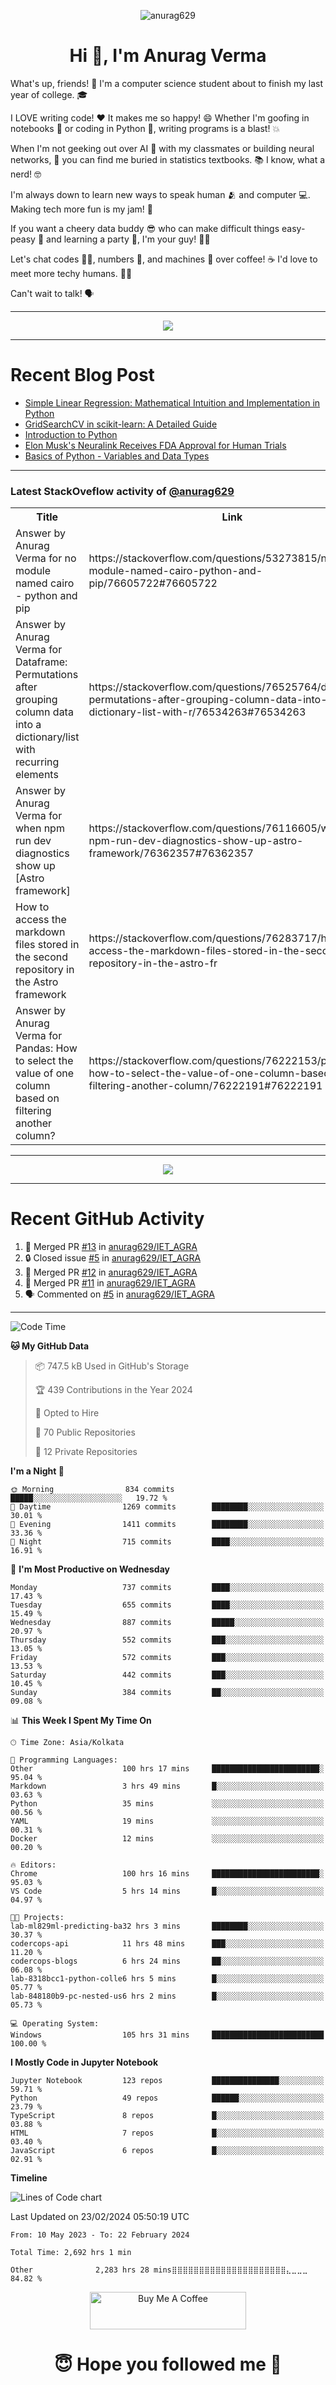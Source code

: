 

<p align="center"> <img src="https://komarev.com/ghpvc/?username=anurag629&label=Profile%20views&color=0e75b6&style=flat" alt="anurag629" /> </p>

<h1 align="center">Hi 👋, I'm Anurag Verma</h1>

What's up, friends! 👋 I'm a computer science student about to finish my last year of college. 🎓

I LOVE writing code! ❤️ It makes me so happy! 😄 Whether I'm goofing in notebooks 📓 or coding in Python 🐍, writing programs is a blast! 💥

When I'm not geeking out over AI 🤖 with my classmates or building neural networks, 🧠 you can find me buried in statistics textbooks. 📚 I know, what a nerd! 🤓

I'm always down to learn new ways to speak human 🫂 and computer 💻. Making tech more fun is my jam! 🍇

If you want a cheery data buddy 😎 who can make difficult things easy-peasy 🥝 and learning a party 🎉, I'm your guy! 🙋‍♂️

Let's chat codes 👨‍💻, numbers 🧮, and machines 🤖 over coffee! ☕ I'd love to meet more techy humans. 💁‍♂️

Can't wait to talk! 🗣️

---

<p align="center">
  <img src="https://spotify-github-profile.vercel.app/api/view.svg?uid=mwvywke3fo2gajpenodnmobfh&cover_image=true&theme=default&show_offline=false&background_color=121212&interchange=false&bar_color=53b14f&bar_color_cover=true">
</p>

---

# Recent Blog Post

<!-- BLOG-POST-LIST:START -->
- [Simple Linear Regression: Mathematical Intuition and Implementation in Python](https://codercops.tech/blog/machine-learning-algorithms/simple-linear-regression-mathematical-intuation)
- [GridSearchCV in scikit-learn: A Detailed Guide](https://codercops.tech/blog/gridsearchcv-in-scikit-learn-a-detailed-guide)
- [Introduction to Python](https://codercops.tech/blog/python-tutorial/introduction-to-python)
- [Elon Musk&#39;s Neuralink Receives FDA Approval for Human Trials](https://codercops.tech/blog/elon-musks-neuralink-receives-fda-approval-for-human-trials)
- [Basics of Python - Variables and Data Types](https://codercops.tech/blog/python-basics-of-python-variables-and-data-types)
<!-- BLOG-POST-LIST:END -->

---

### Latest StackOveflow activity of [@anurag629](https://github.com/anurag629)
<table>
  <tr><th>Title</th><th>Link</th></tr>
  <!-- STACKOVERFLOW:START --><tr><td>Answer by Anurag Verma for no module named cairo - python and pip</td><td>https://stackoverflow.com/questions/53273815/no-module-named-cairo-python-and-pip/76605722#76605722</td></tr><tr><td>Answer by Anurag Verma for Dataframe: Permutations after grouping column data into a dictionary/list with recurring elements</td><td>https://stackoverflow.com/questions/76525764/dataframe-permutations-after-grouping-column-data-into-a-dictionary-list-with-r/76534263#76534263</td></tr><tr><td>Answer by Anurag Verma for when npm run dev diagnostics show up [Astro framework]</td><td>https://stackoverflow.com/questions/76116605/when-npm-run-dev-diagnostics-show-up-astro-framework/76362357#76362357</td></tr><tr><td>How to access the markdown files stored in the second repository in the Astro framework</td><td>https://stackoverflow.com/questions/76283717/how-to-access-the-markdown-files-stored-in-the-second-repository-in-the-astro-fr</td></tr><tr><td>Answer by Anurag Verma for Pandas: How to select the value of one column based on filtering another column?</td><td>https://stackoverflow.com/questions/76222153/pandas-how-to-select-the-value-of-one-column-based-on-filtering-another-column/76222191#76222191</td></tr><!-- STACKOVERFLOW:END -->
</table>

---

<p align="center">
  <img alig src="https://github-profile-trophy.vercel.app/?username=anurag629&theme=onedark&column=-1" />
</p>

---

# Recent GitHub Activity
<!--START_SECTION:activity-->
1. 🎉 Merged PR [#13](https://github.com/anurag629/IET_AGRA/pull/13) in [anurag629/IET_AGRA](https://github.com/anurag629/IET_AGRA)
2. 🔒 Closed issue [#5](https://github.com/anurag629/IET_AGRA/issues/5) in [anurag629/IET_AGRA](https://github.com/anurag629/IET_AGRA)
3. 🎉 Merged PR [#12](https://github.com/anurag629/IET_AGRA/pull/12) in [anurag629/IET_AGRA](https://github.com/anurag629/IET_AGRA)
4. 🎉 Merged PR [#11](https://github.com/anurag629/IET_AGRA/pull/11) in [anurag629/IET_AGRA](https://github.com/anurag629/IET_AGRA)
5. 🗣 Commented on [#5](https://github.com/anurag629/IET_AGRA/issues/5#issuecomment-1854540580) in [anurag629/IET_AGRA](https://github.com/anurag629/IET_AGRA)
<!--END_SECTION:activity-->

---

<!--START_SECTION:waka-->
![Code Time](http://img.shields.io/badge/Code%20Time-2%2C693%20hrs%2053%20mins-blue)

**🐱 My GitHub Data** 

> 📦 747.5 kB Used in GitHub's Storage 
 > 
> 🏆 439 Contributions in the Year 2024
 > 
> 💼 Opted to Hire
 > 
> 📜 70 Public Repositories 
 > 
> 🔑 12 Private Repositories 
 > 
**I'm a Night 🦉** 

```text
🌞 Morning                834 commits         █████░░░░░░░░░░░░░░░░░░░░   19.72 % 
🌆 Daytime                1269 commits        ████████░░░░░░░░░░░░░░░░░   30.01 % 
🌃 Evening                1411 commits        ████████░░░░░░░░░░░░░░░░░   33.36 % 
🌙 Night                  715 commits         ████░░░░░░░░░░░░░░░░░░░░░   16.91 % 
```
📅 **I'm Most Productive on Wednesday** 

```text
Monday                   737 commits         ████░░░░░░░░░░░░░░░░░░░░░   17.43 % 
Tuesday                  655 commits         ████░░░░░░░░░░░░░░░░░░░░░   15.49 % 
Wednesday                887 commits         █████░░░░░░░░░░░░░░░░░░░░   20.97 % 
Thursday                 552 commits         ███░░░░░░░░░░░░░░░░░░░░░░   13.05 % 
Friday                   572 commits         ███░░░░░░░░░░░░░░░░░░░░░░   13.53 % 
Saturday                 442 commits         ███░░░░░░░░░░░░░░░░░░░░░░   10.45 % 
Sunday                   384 commits         ██░░░░░░░░░░░░░░░░░░░░░░░   09.08 % 
```


📊 **This Week I Spent My Time On** 

```text
🕑︎ Time Zone: Asia/Kolkata

💬 Programming Languages: 
Other                    100 hrs 17 mins     ████████████████████████░   95.04 % 
Markdown                 3 hrs 49 mins       █░░░░░░░░░░░░░░░░░░░░░░░░   03.63 % 
Python                   35 mins             ░░░░░░░░░░░░░░░░░░░░░░░░░   00.56 % 
YAML                     19 mins             ░░░░░░░░░░░░░░░░░░░░░░░░░   00.31 % 
Docker                   12 mins             ░░░░░░░░░░░░░░░░░░░░░░░░░   00.20 % 

🔥 Editors: 
Chrome                   100 hrs 16 mins     ████████████████████████░   95.03 % 
VS Code                  5 hrs 14 mins       █░░░░░░░░░░░░░░░░░░░░░░░░   04.97 % 

🐱‍💻 Projects: 
lab-ml829ml-predicting-ba32 hrs 3 mins       ████████░░░░░░░░░░░░░░░░░   30.37 % 
codercops-api            11 hrs 48 mins      ███░░░░░░░░░░░░░░░░░░░░░░   11.20 % 
codercops-blogs          6 hrs 24 mins       ██░░░░░░░░░░░░░░░░░░░░░░░   06.08 % 
lab-8318bcc1-python-colle6 hrs 5 mins        █░░░░░░░░░░░░░░░░░░░░░░░░   05.77 % 
lab-848180b9-pc-nested-us6 hrs 2 mins        █░░░░░░░░░░░░░░░░░░░░░░░░   05.73 % 

💻 Operating System: 
Windows                  105 hrs 31 mins     █████████████████████████   100.00 % 
```

**I Mostly Code in Jupyter Notebook** 

```text
Jupyter Notebook         123 repos           ███████████████░░░░░░░░░░   59.71 % 
Python                   49 repos            ██████░░░░░░░░░░░░░░░░░░░   23.79 % 
TypeScript               8 repos             █░░░░░░░░░░░░░░░░░░░░░░░░   03.88 % 
HTML                     7 repos             █░░░░░░░░░░░░░░░░░░░░░░░░   03.40 % 
JavaScript               6 repos             █░░░░░░░░░░░░░░░░░░░░░░░░   02.91 % 
```



**Timeline**

![Lines of Code chart](https://raw.githubusercontent.com/anurag629/anurag629/main/assets/bar_graph.png)


 Last Updated on 23/02/2024 05:50:19 UTC
<!--END_SECTION:waka-->

<!--START_SECTION:waka-simple-->

```text
From: 10 May 2023 - To: 22 February 2024

Total Time: 2,692 hrs 1 min

Other              2,283 hrs 28 mins⣿⣿⣿⣿⣿⣿⣿⣿⣿⣿⣿⣿⣿⣿⣿⣿⣿⣿⣿⣿⣿⣄⣀⣀⣀   84.82 %
```

<!--END_SECTION:waka-simple-->

<p align="center"> 
<a href="https://www.buymeacoffee.com/anurag629" target="_blank"><img src="https://cdn.buymeacoffee.com/buttons/default-orange.png" alt="Buy Me A Coffee" height="60" width="250"></a>
</p>


<h1 align="center"> 😇 Hope you followed me 🥰  </h1>
